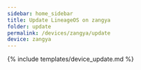 ```yaml
---
sidebar: home_sidebar
title: Update LineageOS on zangya
folder: update
permalink: /devices/zangya/update
device: zangya
---
```

{% include templates/device_update.md %}
